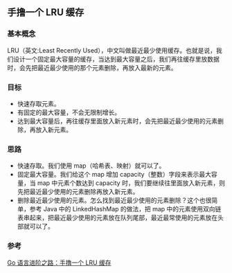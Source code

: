 ## 手撸一个 LRU 缓存

### 基本概念

LRU（英文:Least Recently Used），中文叫做最近最少使用缓存。也就是说，我们设计一个固定最大容量的缓存，当达到最大容量之后，我们再往缓存里放数据时，会先把最近最少使用的那个元素删除，再放入最新的元素。

### 目标

- 快速存取元素。
- 有固定的最大容量，不会无限制增长。
- 达到最大容量后，再往缓存里面放入新元素时，会先把最近最少使用的元素删除，再放入新元素。

### 思路

- 快速存取。我们使用 map（哈希表、映射）就可以了。
- 固定最大容量。我们给这个 map 增加 capacity（整数）字段来表示最大容量，当 map 中元素个数达到 capacity 时，我们要继续往里面放入新元素，则先把最近最少使用的元素删除再放入新元素。
- 删除最近最少使用的元素。怎么找到最近最少使用的元素删除？这个也很简单，参考 Java 中的 LinkedHashMap 的做法，把 map 中的元素使用双向链表串起来，把最近最少使用的元素放在队列尾部，最近最常使用的元素放在头部就可以了。

### 参考

[Go 语言进阶之路：手撸一个 LRU 缓存](https://blog.csdn.net/c315838651/article/details/105741886)
